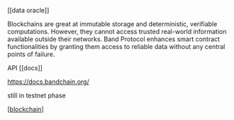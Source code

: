 [[data oracle]]

Blockchains are great at immutable storage and deterministic, verifiable computations. However, they cannot access trusted real-world information available outside their networks. Band Protocol enhances smart contract functionalities by granting them access to reliable data without any central points of failure.


API [[docs]]

https://docs.bandchain.org/


still in testnet phase

[[blockchain]]

[//begin]: # "Autogenerated link references for markdown compatibility"
[blockchain]: blockchain.md "blockchain"
[//end]: # "Autogenerated link references"
